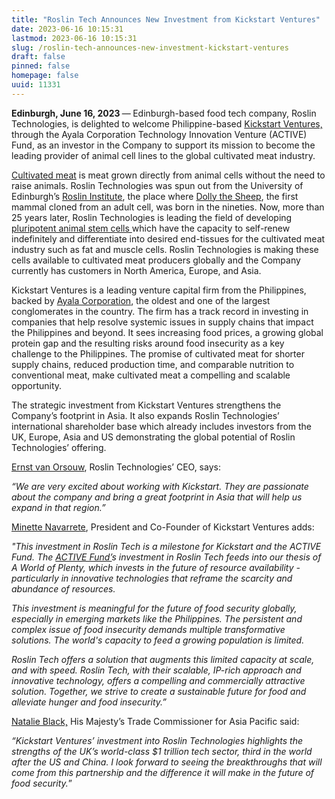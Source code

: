 ```yaml
---
title: "Roslin Tech Announces New Investment from Kickstart Ventures"
date: 2023-06-16 10:15:31
lastmod: 2023-06-16 10:15:31
slug: /roslin-tech-announces-new-investment-kickstart-ventures
draft: false
pinned: false
homepage: false
uuid: 11331
---
```

<p><strong>Edinburgh, June 16, 2023 </strong>—<strong> </strong>Edinburgh-based food tech company, Roslin Technologies, is delighted to welcome Philippine-based <a href="https://kickstart.ph/">Kickstart Ventures,</a> through the Ayala Corporation Technology Innovation Venture (ACTIVE) Fund, as an investor in the Company to support its mission to become the leading provider of animal cell lines to the global cultivated meat industry.</p>
<p><a href="https://gfi.org/science/the-science-of-cultivated-meat/">Cultivated meat</a> is meat grown directly from animal cells without the need to raise animals. Roslin Technologies was spun out from the University of Edinburgh’s <a href="https://www.ed.ac.uk/roslin">Roslin Institute</a>, the place where <a href="https://www.ed.ac.uk/roslin/about/dolly">Dolly the Sheep</a>, the first mammal cloned from an adult cell, was born in the nineties. Now, more than 25 years later, Roslin Technologies is leading the field of developing<a href="https://gfi.org/science/the-science-of-cultivated-meat/deep-dive-cultivated-meat-cell-lines/"> pluripotent animal stem cells </a>which have the capacity to self-renew indefinitely and differentiate into desired end-tissues for the cultivated meat industry such as fat and muscle cells. Roslin Technologies is making these cells available to cultivated meat producers globally and the Company currently has customers in North America, Europe, and Asia.</p>
<p>Kickstart Ventures is a leading venture capital firm from the Philippines, backed by <a href="https://ayala.com/">Ayala Corporation</a>, the oldest and one of the largest conglomerates in the country. The firm has a track record in investing in companies that help resolve systemic issues in supply chains that impact the Philippines and beyond. It sees increasing food prices, a growing global protein gap and the resulting risks around food insecurity as a key challenge to the Philippines. The promise of cultivated meat for shorter supply chains, reduced production time, and comparable nutrition to conventional meat, make cultivated meat a compelling and scalable opportunity.</p>
<p>The strategic investment from Kickstart Ventures strengthens the Company’s footprint in Asia. It also expands Roslin Technologies’ international shareholder base which already includes investors from the UK, Europe, Asia and US demonstrating the global potential of Roslin Technologies’ offering.</p>
<p><a href="https://www.linkedin.com/in/ernst-van-orsouw-25989912/">Ernst van Orsouw</a>, Roslin Technologies’ CEO, says:</p>
<p><em>“We are very excited about working with Kickstart. They are passionate about the company and bring a great footprint in Asia that will help us expand in that region.”</em></p>
<p><a href="https://www.linkedin.com/in/minettenavarrete/">Minette Navarrete</a>, President and Co-Founder of Kickstart Ventures adds:</p>
<p><em>"This investment in Roslin Tech is a milestone for Kickstart and the ACTIVE Fund. The <a href="https://kickstart.ph/investment-focus">ACTIVE Fund’</a>s investment in Roslin Tech feeds into our thesis of A World of Plenty, which invests in the future of resource availability - particularly in innovative technologies that reframe the scarcity and abundance of resources.</em></p>
<p><em>This investment is meaningful for the future of food security globally, especially in emerging markets like the Philippines. The persistent and complex issue of food insecurity demands multiple transformative solutions. The world's capacity to feed a growing population is limited.</em></p>
<p><em>Roslin Tech offers a solution that augments this limited capacity at scale, and with speed. Roslin Tech, with their scalable, IP-rich approach and innovative technology, offers a compelling and commercially attractive solution. Together, we strive to create a sustainable future for food and alleviate hunger and food insecurity.”</em></p>
<p><a href="https://twitter.com/natalieblackuk">Natalie Black,</a> His Majesty’s Trade Commissioner for Asia Pacific said:</p>
<p><em>“Kickstart Ventures’ investment into Roslin Technologies highlights the strengths of the UK’s world-class $1 trillion tech sector, third in the world after the US and China. I look forward to seeing the breakthroughs that will come from this partnership and the difference it will make in the future of food security.</em>”</p>
